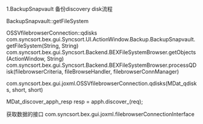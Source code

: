 1.BackupSnapvault 备份discovery disk流程

BackupSnapvault::getFileSystem

OSSVfilebrowserConnection::qdisks
com.syncsort.bex.gui.Syncsort.UI.ActionWindow.Backup.BackupSnapvault.getFileSystem(String, String)
com.syncsort.bex.gui.Syncsort.Backend.BEXFileSystemBrowser.getObjects(ActionWindow, String)
com.syncsort.bex.gui.Syncsort.Backend.BEXFileSystemBrowser.processQDisk(filebrowserCriteria, fileBrowseHandler, filebrowserConnManager)

com.syncsort.bex.gui.joxml.OSSVfilebrowserConnection.qdisks(MDat_qdisks, short, short)

MDat_discover_apph_resp resp = apph.discover_(req);



获取数据的接口 
com.syncsort.bex.gui.joxml.filebrowserConnectionInterface
